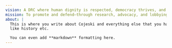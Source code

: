 ```yaml
---
vision: A DRC where human dignity is respected, democracy thrives, and peace endures for national development
mission: To promote and defend—through research, advocacy, and lobbying—human dignity, good governance, democracy, and peace via active participation of empowered youth
about: |
  This is where you write about Cojeski and everything else that you have to put,
  like history etc.

  You can even add **markdown** formatting here.
---
```

